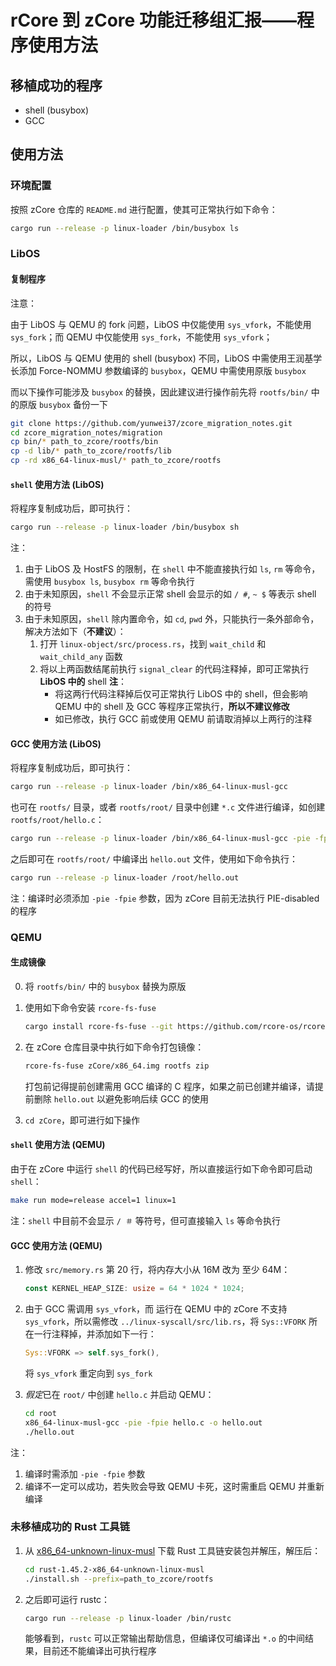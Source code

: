 # rCore 到 zCore 功能迁移组汇报——程序使用方法

## 移植成功的程序

* shell (busybox)
* GCC

## 使用方法

### 环境配置

按照 zCore 仓库的 `README.md` 进行配置，使其可正常执行如下命令：

```bash
cargo run --release -p linux-loader /bin/busybox ls
```

### LibOS

#### 复制程序

注意：

由于 LibOS 与 QEMU 的 fork 问题，LibOS 中仅能使用 `sys_vfork`，不能使用 `sys_fork`；而 QEMU 中仅能使用 `sys_fork`，不能使用 `sys_vfork`；

所以，LibOS 与 QEMU 使用的 shell (busybox) 不同，LibOS 中需使用王润基学长添加 Force-NOMMU 参数编译的 `busybox`，QEMU 中需使用原版 `busybox`

而以下操作可能涉及 `busybox` 的替换，因此建议进行操作前先将 `rootfs/bin/` 中的原版 `busybox` 备份一下

```bash
git clone https://github.com/yunwei37/zcore_migration_notes.git
cd zcore_migration_notes/migration
cp bin/* path_to_zcore/rootfs/bin
cp -d lib/* path_to_zcore/rootfs/lib
cp -rd x86_64-linux-musl/* path_to_zcore/rootfs
```

#### `shell` 使用方法 (LibOS)

将程序复制成功后，即可执行：

```bash
cargo run --release -p linux-loader /bin/busybox sh
```

注：

1. 由于 LibOS 及 HostFS 的限制，在 `shell` 中不能直接执行如 `ls`, `rm` 等命令，需使用 `busybox ls`, `busybox rm` 等命令执行
2. 由于未知原因，`shell` 不会显示正常 shell 会显示的如 `/ #`, `~ $` 等表示 shell 的符号
3. 由于未知原因，`shell` 除内置命令，如 `cd`, `pwd` 外，只能执行一条外部命令，解决方法如下（**不建议**）：
   1. 打开 `linux-object/src/process.rs`，找到 `wait_child` 和 `wait_child_any` 函数
   2. 将以上两函数结尾前执行 `signal_clear` 的代码注释掉，即可正常执行 **LibOS 中的** shell
      **注**：
      * 将这两行代码注释掉后仅可正常执行 LibOS 中的 shell，但会影响 QEMU 中的 shell 及 GCC 等程序正常执行，**所以不建议修改**
      * 如已修改，执行 GCC 前或使用 QEMU 前请取消掉以上两行的注释

#### GCC 使用方法 (LibOS)

将程序复制成功后，即可执行：

```bash
cargo run --release -p linux-loader /bin/x86_64-linux-musl-gcc
```

也可在 `rootfs/` 目录，或者 `rootfs/root/` 目录中创建 `*.c` 文件进行编译，如创建 `rootfs/root/hello.c`：

```bash
cargo run --release -p linux-loader /bin/x86_64-linux-musl-gcc -pie -fpie /root/hello.c -o /root/hello.out
```

之后即可在 `rootfs/root/` 中编译出 `hello.out` 文件，使用如下命令执行：

```bash
cargo run --release -p linux-loader /root/hello.out
```

注：编译时必须添加 `-pie -fpie` 参数，因为 zCore 目前无法执行 PIE-disabled 的程序

### QEMU

#### 生成镜像

0. 将 `rootfs/bin/` 中的 `busybox`  替换为原版

1. 使用如下命令安装 `rcore-fs-fuse`

   ```bash
   cargo install rcore-fs-fuse --git https://github.com/rcore-os/rcore-fs
   ```

2. 在 zCore 仓库目录中执行如下命令打包镜像：

   ```bash
   rcore-fs-fuse zCore/x86_64.img rootfs zip
   ```

   打包前记得提前创建需用 GCC 编译的 C 程序，如果之前已创建并编译，请提前删除 `hello.out` 以避免影响后续 GCC 的使用

3. `cd zCore`，即可进行如下操作

#### `shell` 使用方法 (QEMU)

由于在 zCore 中运行 `shell` 的代码已经写好，所以直接运行如下命令即可启动 `shell`：

```bash
make run mode=release accel=1 linux=1
```

注：`shell` 中目前不会显示 `/ ＃` 等符号，但可直接输入 `ls` 等命令执行

#### GCC 使用方法 (QEMU)

1. 修改 `src/memory.rs` 第 20 行，将内存大小从 16M 改为 至少 64M：

   ```rust
   const KERNEL_HEAP_SIZE: usize = 64 * 1024 * 1024;
   ```

2. 由于 GCC 需调用 `sys_vfork`，而 运行在 QEMU 中的 zCore 不支持 `sys_vfork`，所以需修改 `../linux-syscall/src/lib.rs`，将 `Sys::VFORK` 所在一行注释掉，并添加如下一行：

   ```rust
   Sys::VFORK => self.sys_fork(),
   ```

   将 `sys_vfork` 重定向到 `sys_fork`

3. *假定*已在 `root/` 中创建 `hello.c` 并启动 QEMU：

   ```bash
   cd root
   x86_64-linux-musl-gcc -pie -fpie hello.c -o hello.out
   ./hello.out
   ```

注：

1. 编译时需添加 `-pie -fpie` 参数
2. 编译不一定可以成功，若失败会导致 QEMU 卡死，这时需重启 QEMU 并重新编译

### 未移植成功的 Rust 工具链

1. 从 [x86\_64-unknown-linux-musl](https://static.rust-lang.org/dist/rust-1.45.2-x86_64-unknown-linux-musl.tar.gz) 下载 Rust 工具链安装包并解压，解压后：

   ```bash
   cd rust-1.45.2-x86_64-unknown-linux-musl
   ./install.sh --prefix=path_to_zcore/rootfs
   ```

2. 之后即可运行 rustc：

   ```bash
   cargo run --release -p linux-loader /bin/rustc
   ```

   能够看到，`rustc` 可以正常输出帮助信息，但编译仅可编译出 `*.o` 的中间结果，目前还不能编译出可执行程序
